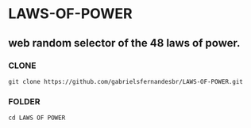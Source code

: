 # LAWS-OF-POWER
## web random selector of the 48 laws of power.

### CLONE
```
git clone https://github.com/gabrielsfernandesbr/LAWS-OF-POWER.git
```
### FOLDER
```
cd LAWS OF POWER
```
